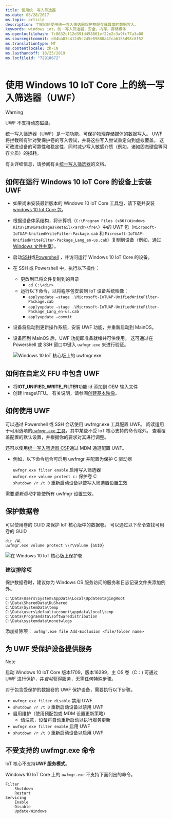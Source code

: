```yaml
---
title: 使用统一写入筛选器
ms.date: 08/28/2017
ms.topic: article
description: 了解如何使用统一写入筛选器保护物理存储媒体的数据写入。
keywords: windows iot，统一写入筛选器，安全，内存，存储媒体
ms.openlocfilehash: 7c8632cf12d391d458861ef22e2c3a9fc77a3a08
ms.sourcegitcommit: d84ba83c412d5c245e89880a4fca6155d98c8f52
ms.translationtype: MT
ms.contentlocale: zh-CN
ms.lasthandoff: 10/25/2019
ms.locfileid: "72918672"
---
```

# <a name="using-the-unified-write-filter-uwf-on-windows-10-iot-core"></a>使用 Windows 10 IoT Core 上的统一写入筛选器（UWF）

> [!WARNING]
> UWF 不支持动态磁盘。

统一写入筛选器（UWF）是一项功能，可保护物理存储媒体的数据写入。 UWF 将拦截所有针对受保护卷的写入尝试，并将这些写入尝试重定向到虚拟覆盖。 这可改进设备的可靠性和稳定性，同时减少写入敏感介质（例如，诸如固态硬盘等闪存介质）的损耗。

有关详细信息，请参阅有关[统一写入筛选器](https://docs.microsoft.com/windows-hardware/customize/enterprise/unified-write-filter)的文档。

## <a name="how-to-install-uwf-on-a-device-running-windows-10-iot-core"></a>如何在运行 Windows 10 IoT Core 的设备上安装 UWF

* 如果尚未安装最新版本的 Windows 10 IoT Core 工具包，请下载并安装[windows 10 Iot Core 包](https://www.microsoft.com/en-us/software-download/windows10iotcore)。
* 根据设备体系结构，将计算机（`C:\Program Files (x86)\Windows Kits\10\MSPackages\Retail\<arch>\fre\`）中的 UWF 包（`Microsoft-IoTUAP-UnifiedWriteFilter-Package.cab` 和 `Microsoft-IoTUAP-UnifiedWriteFilter-Package_Lang_en-us.cab`）复制到设备（例如，通过[Windows 文件共享](../manage-your-device/WindowsFileSharing.md)）。
* 启动[SSH](../connect-your-device/SSH.md)或[Powershell](../connect-your-device/PowerShell.md) ，并访问运行 Windows 10 IoT Core 的设备。
* 在 SSH 或 Powershell 中，执行以下操作：
  * 更改到已将文件复制到的目录
    * `cd C:\<dir>`
  * 运行以下命令，以将程序包安装到 IoT 设备系统映像：
    * `applyupdate –stage .\Microsoft-IoTUAP-UnifiedWriteFilter-Package.cab`
    * `applyupdate –stage .\Microsoft-IoTUAP-UnifiedWriteFilter-Package_Lang_en-us.cab`
    * `applyupdate –commit`
* 设备将启动到更新操作系统，安装 UWF 功能，并重新启动到 MainOS。
* 设备回到 MainOS 后，UWF 功能即准备就绪并可供使用。 这可通过在 Powershell 或 SSH 窗口中键入 ```uwfmgr.exe``` 来进行验证。

  ![Windows 10 IoT 核心版上的 uwfmgr.exe](../media/UnifiedWriteFilter/uwfmgr.png)


## <a name="how-to-include-uwf-in-your-custom-ffu"></a>如何在自定义 FFU 中包含 UWF 

* 将**IOT_UNIFIED_WRITE_FILTER**功能 id 添加到 OEM 输入文件 
* 创建 image\FFU。 有关说明，请参阅[创建基本映像](https://docs.microsoft.com/windows-hardware/manufacture/iot/create-a-basic-image)。


## <a name="how-to-use-uwf"></a>如何使用 UWF

可以通过 Powershell 或 SSH 会话使用 uwfmgr.exe 工具配置 UWF。
阅读适用于可用选项的[`uwfmgr.exe` 工具](https://docs.microsoft.com/windows-hardware/customize/enterprise/uwfmgrexe)，其中某些不受 IoT 核心支持的命令除外。
查看覆盖配置的默认设置，并根据你的要求对其进行调整。

还可以使用[统一写入筛选器 CSP](https://docs.microsoft.com/windows/client-management/mdm/unifiedwritefilter-csp)通过 MDM 通道配置 UWF。


* 例如，以下命令组合可启用 uwfmgr 并配置为保护 C 驱动器

  `uwfmgr.exe filter enable` 启用写入筛选器
  <br>
  `uwfmgr.exe volume protect c:` 保护卷 C
  <br>
  `shutdown /r /t 0` 重新启动设备以使写入筛选器设置生效

需要*重新启动*才能使所有 uwfmgr 设置生效。 


## <a name="protecting-a-data-volume"></a>保护数据卷

可以使用卷的 GUID 来保护 IoT 核心版中的数据卷。 可以通过以下命令查找可用卷的 GUID

  `dir /AL`
  <br>
  `uwfmgr.exe volume protect \\?\Volume {GUID}`


  ![在 Windows 10 IoT 核心版上保护卷](../media/UnifiedWriteFilter/uwfmgr_protect.png)

### <a name="recommended-exclusions"></a>建议排除项
保护数据卷时，建议你为 Windows OS 服务访问的服务和日志记录文件夹添加例外。

```
C:\Data\Users\System\AppData\Local\UpdateStagingRoot
C:\Data\SharedData\DuShared
C:\Data\SystemData\temp
C:\Data\users\defaultaccount\appdata\local\temp
C:\Data\Programdata\softwaredistribution
C:\Data\systemdata\nonetwlogs
```

添加排除项： `uwfmgr.exe file Add-Exclusion <file/folder name>`



## <a name="servicing-uwf-protected-devices"></a>为 UWF 受保护设备提供服务

> [!Note]
> 启动 Windows 10 IoT Core 版本1709，版本16299，主 OS 卷（C：\) 可通过 UWF 进行保护，并*自动*获得服务，无需任何特殊步骤。

对于包含受保护的数据卷的 UWF 保护设备，需要执行以下步骤。

* `uwfmgr.exe filter disable` 禁用 UWF
* `shutdown /r /t 0` 重新启动设备以禁用 UWF
* 启用维护（使用预配包或 MDM 设置更新策略）
   * 请注意，设备将自动重新启动以执行服务更新
* `uwfmgr.exe filter enable` 启用 UWF
* `shutdown /r /t 0` 重新启动设备以启用 UWF

## <a name="unsupported-uwfmgrexe-commands"></a>不受支持的 uwfmgr.exe 命令

IoT 核心不支持**UWF 服务模式**。

Windows 10 IoT Core 上的 `uwfmgr.exe` 不支持下面列出的命令。

```
Filter 
    Shutdown 
    Restart 
Servicing 
    Enable 
    Disable 
    Update-Windows
```
